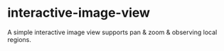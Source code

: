 # interactive-image-view
A simple interactive image view supports pan &amp; zoom &amp; observing local regions.
